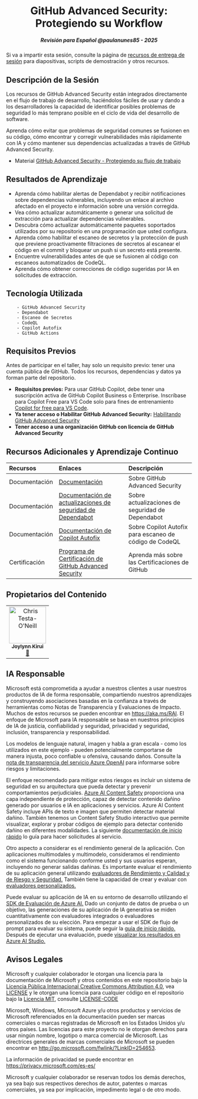 <h1 align="center">GitHub Advanced Security: Protegiendo su Workflow</h1>
<h5 align="center">Revisión para Español @paulanunes85 - 2025</h5>

Si va a impartir esta sesión, consulte la página de [recursos de entrega de sesión](session-delivery-resources/README.es.md) para diapositivas, scripts de demostración y otros recursos.

## Descripción de la Sesión

Los recursos de GitHub Advanced Security están integrados directamente en el flujo de trabajo de desarrollo, haciéndolos fáciles de usar y dando a los desarrolladores la capacidad de identificar posibles problemas de seguridad lo más temprano posible en el ciclo de vida del desarrollo de software.

Aprenda cómo evitar que problemas de seguridad comunes se fusionen en su código, cómo encontrar y corregir vulnerabilidades más rápidamente con IA y cómo mantener sus dependencias actualizadas a través de GitHub Advanced Security.

- Material [GitHub Advanced Security - Protegiendo su flujo de trabajo](https://github.com/paulanunes85/Github-Advanced-Security-Workflow-pt-br/blob/main/PT-BR_BRK422_Tech%20-%20GitHub%20Advanced%20Security%20-%20Paula%20Silva.pdf)

## Resultados de Aprendizaje

- Aprenda cómo habilitar alertas de Dependabot y recibir notificaciones sobre dependencias vulnerables, incluyendo un enlace al archivo afectado en el proyecto e información sobre una versión corregida.
- Vea cómo actualizar automáticamente o generar una solicitud de extracción para actualizar dependencias vulnerables.
- Descubra cómo actualizar automáticamente paquetes soportados utilizados por su repositorio en una programación que usted configura.
- Aprenda cómo habilitar el escaneo de secretos y la protección de push que previene proactivamente filtraciones de secretos al escanear el código en el commit y bloquear un push si un secreto está presente.
- Encuentre vulnerabilidades antes de que se fusionen al código con escaneos automatizados de CodeQL.
- Aprenda cómo obtener correcciones de código sugeridas por IA en solicitudes de extracción.

## Tecnología Utilizada

        - GitHub Advanced Security
        - Dependabot
        - Escaneo de Secretos
        - CodeQL
        - Copilot Autofix
        - GitHub Actions

## Requisitos Previos

Antes de participar en el taller, hay solo un requisito previo: tener una cuenta pública de GitHub. Todos los recursos, dependencias y datos ya forman parte del repositorio.
- **Requisitos previos:** Para usar GitHub Copilot, debe tener una suscripción activa de GitHub Copilot Business o Enterprise. Inscríbase para Copilot Free para VS Code solo para fines de entrenamiento [Copilot for free para VS Code](https://learn.microsoft.com/es-es/visualstudio/ide/copilot-free-plan?view=vs-2022).
- **Ya tener acceso o Habilitar GitHub Advanced Security:** [Habilitando GitHub Advanced Security](https://resources.github.com/es/learn/pathways/security/essentials/enabling-github-advanced-security/)
- **Tener acceso a una organización GitHub con licencia de GitHub Advanced Security**

## Recursos Adicionales y Aprendizaje Continuo

| Recursos         | Enlaces                           | Descripción        |
|:-----------------|:----------------------------------|:-------------------|
| Documentación    | [Documentación](https://docs.github.com/es/get-started/learning-about-github/about-github-advanced-security) | Sobre GitHub Advanced Security |
| Documentación    | [Documentación de actualizaciones de seguridad de Dependabot](https://docs.github.com/es/code-security/dependabot/dependabot-security-updates/about-dependabot-security-updates) | Sobre actualizaciones de seguridad de Dependabot |
| Documentación    | [Documentación de Copilot Autofix](https://docs.github.com/es/code-security/code-scanning/managing-code-scanning-alerts/about-autofix-for-codeql-code-scanning#autofix-generation-process) | Sobre Copilot Autofix para escaneo de código de CodeQL |
| Certificación    | [Programa de Certificación de GitHub Advanced Security](https://examregistration.github.com/) | Aprenda más sobre las Certificaciones de GitHub |

## Propietarios del Contenido

<!-- ALL-CONTRIBUTORS-LIST:START - No elimine o modifique esta sección -->

<table>
<tr>
         <td align="center"><a href="http://learnanalytics.microsoft.com">
                  <img src="https://developer.microsoft.com/en-us/advocates/media/profiles/joylynn-kirui.jpg" width="100px;" alt="Chris Testa-O'Neill
"/><br />
                  <sub><b>Joylynn Kirui
</b></sub></a><br />
                                <a href="[https://developer.microsoft.com/advocates/joylynn-kirui]" title="talk">📢</a> 
         </td>
</tr></table>

<!-- ALL-CONTRIBUTORS-LIST:END -->

## IA Responsable

Microsoft está comprometida a ayudar a nuestros clientes a usar nuestros productos de IA de forma responsable, compartiendo nuestros aprendizajes y construyendo asociaciones basadas en la confianza a través de herramientas como Notas de Transparencia y Evaluaciones de Impacto. Muchos de estos recursos se pueden encontrar en https://aka.ms/RAI. El enfoque de Microsoft para IA responsable se basa en nuestros principios de IA de justicia, confiabilidad y seguridad, privacidad y seguridad, inclusión, transparencia y responsabilidad.

Los modelos de lenguaje natural, imagen y habla a gran escala - como los utilizados en este ejemplo - pueden potencialmente comportarse de manera injusta, poco confiable u ofensiva, causando daños. Consulte la [nota de transparencia del servicio Azure OpenAI](https://learn.microsoft.com/es-es/legal/cognitive-services/openai/transparency-note?tabs=text) para informarse sobre riesgos y limitaciones.

El enfoque recomendado para mitigar estos riesgos es incluir un sistema de seguridad en su arquitectura que pueda detectar y prevenir comportamientos perjudiciales. [Azure AI Content Safety](https://learn.microsoft.com/es-es/azure/ai-services/content-safety/overview) proporciona una capa independiente de protección, capaz de detectar contenido dañino generado por usuarios e IA en aplicaciones y servicios. Azure AI Content Safety incluye APIs de texto e imagen que permiten detectar material dañino. También tenemos un Content Safety Studio interactivo que permite visualizar, explorar y probar códigos de ejemplo para detectar contenido dañino en diferentes modalidades. La siguiente [documentación de inicio rápido](https://learn.microsoft.com/es-es/azure/ai-services/content-safety/quickstart-text?tabs=visual-studio%2Clinux&pivots=programming-language-rest) lo guía para hacer solicitudes al servicio.

Otro aspecto a considerar es el rendimiento general de la aplicación. Con aplicaciones multimodales y multimodelo, consideramos el rendimiento como el sistema funcionando conforme usted y sus usuarios esperan, incluyendo no generar salidas dañinas. Es importante evaluar el rendimiento de su aplicación general utilizando [evaluadores de Rendimiento y Calidad y de Riesgo y Seguridad.](https://learn.microsoft.com/es-es/azure/ai-studio/concepts/evaluation-metrics-built-in?tabs=warning) También tiene la capacidad de crear y evaluar con [evaluadores personalizados.](https://learn.microsoft.com/es-es/azure/ai-studio/how-to/develop/evaluate-sdk#custom-evaluators)

Puede evaluar su aplicación de IA en su entorno de desarrollo utilizando el [SDK de Evaluación de Azure AI.](https://microsoft.github.io/promptflow/index.html) Dado un conjunto de datos de prueba o un objetivo, las generaciones de su aplicación de IA generativa se miden cuantitativamente con evaluadores integrados o evaluadores personalizados de su elección. Para empezar a usar el SDK de flujo de prompt para evaluar su sistema, puede seguir la [guía de inicio rápido.](https://learn.microsoft.com/es-es/azure/ai-studio/how-to/develop/flow-evaluate-sdk) Después de ejecutar una evaluación, puede [visualizar los resultados en Azure AI Studio.](https://learn.microsoft.com/es-es/azure/ai-studio/how-to/evaluate-flow-results)

## Avisos Legales
 
Microsoft y cualquier colaborador le otorgan una licencia para la documentación de Microsoft y otros contenidos en este repositorio bajo la [Licencia Pública Internacional Creative Commons Attribution 4.0](https://creativecommons.org/licenses/by/4.0/legalcode),
vea [LICENSE](LICENSE) y le otorgan una licencia para cualquier código en el repositorio bajo la [Licencia MIT](https://opensource.org/licenses/MIT), consulte
[LICENSE-CODE](LICENSE-CODE)
 
Microsoft, Windows, Microsoft Azure y/u otros productos y servicios de Microsoft referenciados en la documentación pueden ser marcas comerciales o marcas registradas de Microsoft en los Estados Unidos y/u otros países. Las licencias para este proyecto no le otorgan derechos para usar ningún nombre, logotipo o marca comercial de Microsoft. Las directrices generales de marcas comerciales de Microsoft se pueden encontrar en http://go.microsoft.com/fwlink/?LinkID=254653.
 
La información de privacidad se puede encontrar en https://privacy.microsoft.com/es-es/
 
Microsoft y cualquier colaborador se reservan todos los demás derechos, ya sea bajo sus respectivos derechos de autor, patentes o marcas comerciales, ya sea por implicación, impedimento legal o de otro modo. 